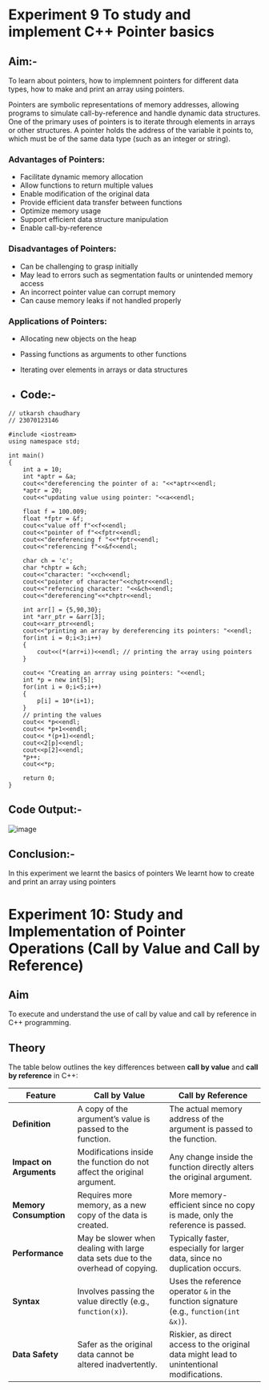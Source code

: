 # Experiment 9 To study and implement C++ Pointer basics
## Aim:-
To learn about pointers, how to implemnent pointers for different data types, how to make and print an array using pointers.






Pointers are symbolic representations of memory addresses, allowing programs to simulate call-by-reference and handle dynamic data structures. One of the primary uses of pointers is to iterate through elements in arrays or other structures. A pointer holds the address of the variable it points to, which must be of the same data type (such as an integer or string).

### Advantages of Pointers:
- Facilitate dynamic memory allocation
- Allow functions to return multiple values
- Enable modification of the original data
- Provide efficient data transfer between functions
- Optimize memory usage
- Support efficient data structure manipulation
- Enable call-by-reference

### Disadvantages of Pointers:
- Can be challenging to grasp initially
- May lead to errors such as segmentation faults or unintended memory access
- An incorrect pointer value can corrupt memory
- Can cause memory leaks if not handled properly

### Applications of Pointers:
- Allocating new objects on the heap
- Passing functions as arguments to other functions
- Iterating over elements in arrays or data structures

- ## Code:-
```
// utkarsh chaudhary
// 23070123146

#include <iostream>
using namespace std;

int main()
{
    int a = 10;
    int *aptr = &a;
    cout<<"dereferencing the pointer of a: "<<*aptr<<endl;
    *aptr = 20;
    cout<<"updating value using pointer: "<<a<<endl;

    float f = 100.009;
    float *fptr = &f;
    cout<<"value off f"<<f<<endl;
    cout<<"pointer of f"<<fptr<<endl;
    cout<<"dereferencing f "<<*fptr<<endl;
    cout<<"referencing f"<<&f<<endl;

    char ch = 'c';
    char *chptr = &ch;
    cout<<"character: "<<ch<<endl;
    cout<<"pointer of character"<<chptr<<endl;
    cout<<"referncing character: "<<&ch<<endl;
    cout<<"dereferencing"<<*chptr<<endl;

    int arr[] = {5,90,30};
    int *arr_ptr = &arr[3];
    cout<<arr_ptr<<endl;
    cout<<"printing an array by dereferencing its pointers: "<<endl;
    for(int i = 0;i<3;i++)
    {
        cout<<(*(arr+i))<<endl; // printing the array using pointers 
    }

    cout<< "Creating an arrray using pointers: "<<endl;
    int *p = new int[5];
    for(int i = 0;i<5;i++)
    {
        p[i] = 10*(i+1);
    }
    // printing the values 
    cout<< *p<<endl;
    cout<< *p+1<<endl;
    cout<< *(p+1)<<endl;
    cout<<2[p]<<endl;
    cout<<p[2]<<endl;
    *p++;
    cout<<*p;

    return 0;
}
```
## Code Output:-
![image](https://github.com/user-attachments/assets/13690101-4279-4823-91a5-54ba0e4b6c7d)

## Conclusion:-
In this experiment we learnt the basics of pointers We learnt how to create and print an array using pointers


# Experiment 10: Study and Implementation of Pointer Operations (Call by Value and Call by Reference)

## Aim
To execute and understand the use of call by value and call by reference in C++ programming.

## Theory
The table below outlines the key differences between **call by value** and **call by reference** in C++:

| **Feature**              | **Call by Value**                                    | **Call by Reference**                                    |
|-------------------------|------------------------------------------------------|----------------------------------------------------------|
| **Definition**           | A copy of the argument’s value is passed to the function. | The actual memory address of the argument is passed to the function. |
| **Impact on Arguments**  | Modifications inside the function do not affect the original argument. | Any change inside the function directly alters the original argument. |
| **Memory Consumption**   | Requires more memory, as a new copy of the data is created. | More memory-efficient since no copy is made, only the reference is passed. |
| **Performance**          | May be slower when dealing with large data sets due to the overhead of copying. | Typically faster, especially for larger data, since no duplication occurs. |
| **Syntax**               | Involves passing the value directly (e.g., `function(x)`). | Uses the reference operator `&` in the function signature (e.g., `function(int &x)`). |
| **Data Safety**          | Safer as the original data cannot be altered inadvertently. | Riskier, as direct access to the original data might lead to unintentional modifications. |
